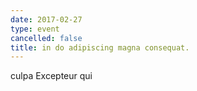 ```yaml
---
date: 2017-02-27
type: event
cancelled: false
title: in do adipiscing magna consequat.
---
```

culpa Excepteur qui
